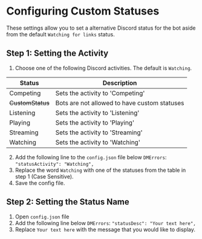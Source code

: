 # Configuring Custom Statuses
These settings allow you to set a alternative Discord status for the bot aside from the default `Watching for links` status.
## Step 1: Setting the Activity
1. Choose one of the following Discord activities. The default is `Watching`.

| **Status**       | **Description**                              |
|------------------|----------------------------------------------|
| Competing        | Sets the activity to 'Competing'             |
| ~~CustomStatus~~ | Bots are not allowed to have custom statuses |
| Listening        | Sets the activity to 'Listening'             |
| Playing          | Sets the activity to 'Playing'               |
| Streaming        | Sets the activity to 'Streaming'             |
| Watching         | Sets the activity to 'Watching'              |

2. Add the following line to the `config.json` file below `DMErrors`: `"statusActivity": "Watching",`
3. Replace the word `Watching` with one of the statuses from the table in step 1 (Case Sensitive).
4. Save the config file.
## Step 2: Setting the Status Name
1. Open `config.json` file
2. Add the following line below `DMErrors`: `"statusDesc": "Your text here",`
3. Replace `Your text here` with the message that you would like to display.
